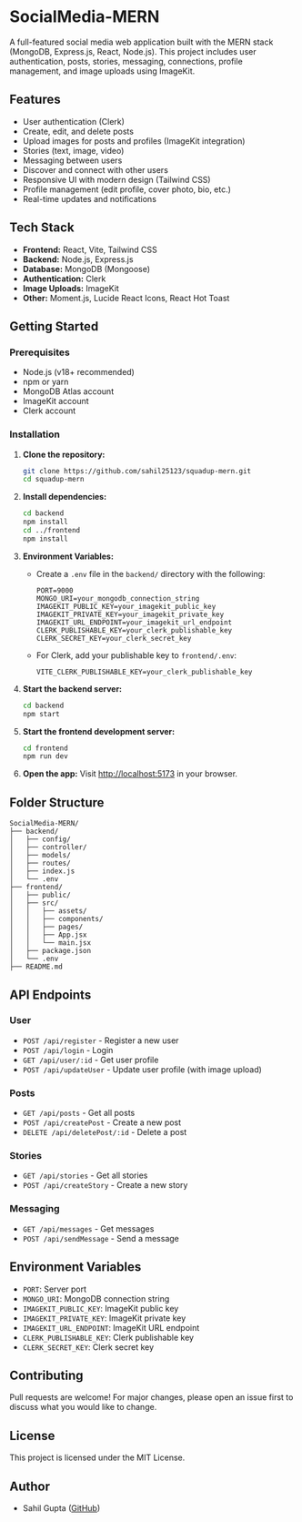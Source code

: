 # SocialMedia-MERN

A full-featured social media web application built with the MERN stack (MongoDB, Express.js, React, Node.js). This project includes user authentication, posts, stories, messaging, connections, profile management, and image uploads using ImageKit.

## Features

- User authentication (Clerk)
- Create, edit, and delete posts
- Upload images for posts and profiles (ImageKit integration)
- Stories (text, image, video)
- Messaging between users
- Discover and connect with other users
- Responsive UI with modern design (Tailwind CSS)
- Profile management (edit profile, cover photo, bio, etc.)
- Real-time updates and notifications

## Tech Stack

- **Frontend:** React, Vite, Tailwind CSS
- **Backend:** Node.js, Express.js
- **Database:** MongoDB (Mongoose)
- **Authentication:** Clerk
- **Image Uploads:** ImageKit
- **Other:** Moment.js, Lucide React Icons, React Hot Toast

## Getting Started

### Prerequisites
- Node.js (v18+ recommended)
- npm or yarn
- MongoDB Atlas account
- ImageKit account
- Clerk account

### Installation

1. **Clone the repository:**
   ```bash
   git clone https://github.com/sahil25123/squadup-mern.git
   cd squadup-mern
   ```

2. **Install dependencies:**
   ```bash
   cd backend
   npm install
   cd ../frontend
   npm install
   ```

3. **Environment Variables:**
   - Create a `.env` file in the `backend/` directory with the following:
     ```env
     PORT=9000
     MONGO_URI=your_mongodb_connection_string
     IMAGEKIT_PUBLIC_KEY=your_imagekit_public_key
     IMAGEKIT_PRIVATE_KEY=your_imagekit_private_key
     IMAGEKIT_URL_ENDPOINT=your_imagekit_url_endpoint
     CLERK_PUBLISHABLE_KEY=your_clerk_publishable_key
     CLERK_SECRET_KEY=your_clerk_secret_key
     ```
   - For Clerk, add your publishable key to `frontend/.env`:
     ```env
     VITE_CLERK_PUBLISHABLE_KEY=your_clerk_publishable_key
     ```

4. **Start the backend server:**
   ```bash
   cd backend
   npm start
   ```

5. **Start the frontend development server:**
   ```bash
   cd frontend
   npm run dev
   ```

6. **Open the app:**
   Visit [http://localhost:5173](http://localhost:5173) in your browser.

## Folder Structure

```
SocialMedia-MERN/
├── backend/
│   ├── config/
│   ├── controller/
│   ├── models/
│   ├── routes/
│   ├── index.js
│   └── .env
├── frontend/
│   ├── public/
│   ├── src/
│   │   ├── assets/
│   │   ├── components/
│   │   ├── pages/
│   │   ├── App.jsx
│   │   └── main.jsx
│   ├── package.json
│   └── .env
├── README.md
```

## API Endpoints

### User
- `POST /api/register` - Register a new user
- `POST /api/login` - Login
- `GET /api/user/:id` - Get user profile
- `POST /api/updateUser` - Update user profile (with image upload)

### Posts
- `GET /api/posts` - Get all posts
- `POST /api/createPost` - Create a new post
- `DELETE /api/deletePost/:id` - Delete a post

### Stories
- `GET /api/stories` - Get all stories
- `POST /api/createStory` - Create a new story

### Messaging
- `GET /api/messages` - Get messages
- `POST /api/sendMessage` - Send a message

## Environment Variables

- `PORT`: Server port
- `MONGO_URI`: MongoDB connection string
- `IMAGEKIT_PUBLIC_KEY`: ImageKit public key
- `IMAGEKIT_PRIVATE_KEY`: ImageKit private key
- `IMAGEKIT_URL_ENDPOINT`: ImageKit URL endpoint
- `CLERK_PUBLISHABLE_KEY`: Clerk publishable key
- `CLERK_SECRET_KEY`: Clerk secret key

## Contributing

Pull requests are welcome! For major changes, please open an issue first to discuss what you would like to change.

## License

This project is licensed under the MIT License.

## Author

- Sahil Gupta ([GitHub](https://github.com/sahil25123))
